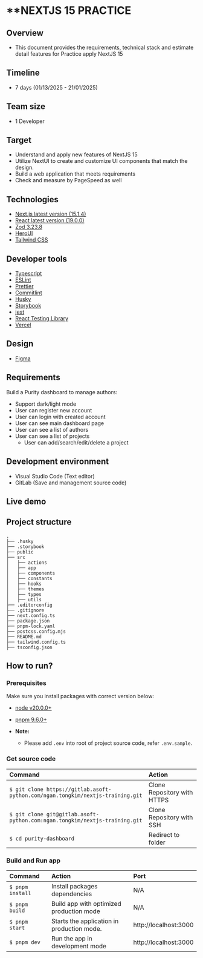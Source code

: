 # \*\*NEXTJS 15 PRACTICE

## Overview

- This document provides the requirements, technical stack and estimate detail features for Practice apply NextJS 15

## Timeline

- 7 days (01/13/2025 - 21/01/2025)

## Team size

- 1 Developer

## Target

- Understand and apply new features of NextJS 15
- Utilize NextUI to create and customize UI components that match the design.
- Build a web application that meets requirements
- Check and measure by PageSpeed as well

## Technologies

- [Next.js latest version (15.1.4)](https://nextjs.org/)
- [React latest version (19.0.0)](https://react.dev/)
- [Zod 3.23.8](https://zod.dev/)
- [HeroUI](https://www.heroui.com/)
- [Tailwind CSS](https://tailwindcss.com/)

## Developer tools

- [Typescript](https://www.typescriptlang.org/)
- [ESLint](https://eslint.org/)
- [Prettier](https://prettier.io/)
- [Commitlint](https://commitlint.js.org/#/)
- [Husky](https://github.com/typicode/husky)
- [Storybook](https://storybook.js.org/)
- [jest](https://jestjs.io/)
- [React Testing Library](https://testing-library.com/docs/react-testing-library/intro/)
- [Vercel](https://vercel.com)

## Design

- [Figma](<https://www.figma.com/design/g7r1sI5WpdO7v4kigAOs65/Purity-UI-Dashboard---Chakra-UI-Dashboard-(Community)?node-id=0-1&p=f&t=KUohg66aetSJp6IK-0>)

## Requirements

Build a Purity dashboard to manage authors:

- Support dark/light mode
- User can register new account
- User can login with created account
- User can see main dashboard page
- User can see a list of authors
- User can see a list of projects
  - User can add/search/edit/delete a project

## Development environment

- Visual Studio Code (Text editor)
- GitLab (Save and management source code)

## Live demo

## Project structure

```shell
.
├── .husky
├── .storybook
├── public
├── src
│   ├── actions
│   ├── app
│   ├── components
│   ├── constants
│   ├── hooks
│   ├── themes
│   ├── types
│   ├── utils
├── .editorconfig
├── .gitignore
├── next.config.ts
├── package.json
├── pnpm-lock.yaml
├── postcss.config.mjs
├── README.md
├── tailwind.config.ts
├── tsconfig.json
```

## How to run?

### Prerequisites

Make sure you install packages with correct version below:

- [node v20.0.0+](https://nodejs.org/en/download/package-manager)
- [pnpm 9.6.0+](https://pnpm.io/installation)

- **Note:**
  - Please add `.env` into root of project source code, refer `.env.sample`.

### Get source code

| Command                                                                        | Action                      |
| :----------------------------------------------------------------------------- | :-------------------------- |
| `$ git clone https://gitlab.asoft-python.com/ngan.tongkim/nextjs-training.git` | Clone Repository with HTTPS |
| `$ git clone git@gitlab.asoft-python.com:ngan.tongkim/nextjs-training.git`     | Clone Repository with SSH   |
| `$ cd purity-dashboard`                                                        | Redirect to folder          |

### Build and Run app

| Command          | Action                                     | Port                  |
| :--------------- | :----------------------------------------- | :-------------------- |
| `$ pnpm install` | Install packages dependencies              | N/A                   |
| `$ pnpm build`   | Build app with optimized production mode   | N/A                   |
| `$ pnpm start`   | Starts the application in production mode. | http://localhost:3000 |
| `$ pnpm dev`     | Run the app in development mode            | http://localhost:3000 |
